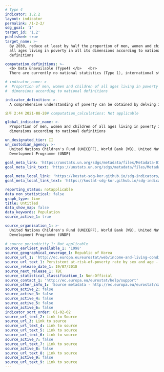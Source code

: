 ```yaml
---
# Type 4
indicator: 1.2.2
layout: indicator
permalink: /1-2-2/
sdg_goal: '1'
target_id: '1.2'
published: true
target_name: >-
  By 2030, reduce at least by half the proportion of men, women and children of
  all ages living in poverty in all its dimensions according to national
  definitions

computation_definitions: >-
  <b> Data unavailable (Type4) </b>   <br>
  There are currently no national statistics (Type 1), international statistics (Type 2), or alternative national statistics (Type 3) available. The Data of Type 1, type 2, or type 3 can be also included in case of temporary unavailability.

# indicator_name: >-
#  Proportion of men, women and children of all ages living in poverty in all its
#  dimensions according to national definitions

indicator_definition: >-
  A comprehensive understanding of poverty can be obtained by delving into many aspects such as health, education, and living standards, which are measured by monitoring the following four multidimensional poverty criteria.

오후 2:44 2021-08-20# computation_calculations: Not applicable

global_indicator_name: >-
  Proportion of men, women and children of all ages living in poverty in all its
  dimensions according to national definitions

un_designated_tier: II
un_custodian_agency: >-
  United Nations Children's Fund (UNICEFF), World Bank (WB), United Nations
  Development Programme (UNDP)
  
goal_meta_link: 'https://unstats.un.org/sdgs/metadata/files/Metadata-01-02-01.pdf'
goal_meta_link_text: 'https://unstats.un.org/sdgs/metadata/files/Metadata-01-02-01.pdf'

goal_meta_local_link: 'https://kostat-sdg-kor.github.io/sdg-indicators/public/data/Metadata-01-02-01_KOR.pdf'
goal_meta_local_link_text: 'https://kostat-sdg-kor.github.io/sdg-indicators/public/data/Metadata-01-02-01_KOR.pdf'

reporting_status: notapplicable
data_non_statistical: false
graph_type: line
title: Untitled
data_show_map: false
data_keywords: Population
source_active_1: true

source_organisation_1: >-
  United Nations Children's Fund (UNICEFF), World Bank (WB), United Nations
  Development Programme (UNDP)
  
# source_periodicity_1: Not applicable
source_earliest_available_1: '1998'
source_geographical_coverage_1: Republic of Korea
source_url_1: 'http://ec.europa.eu/eurostat/web/income-and-living-conditions/data/database'
source_url_text_1: Persistent at-risk-of-poverty rate by sex and age - EU-SILC survey (ilc_li21)
source_release_date_1: 19/07/2018
source_next_release_1: TBC
source_statistical_classification_1: Non-Official
source_contact_1: 'http://ec.europa.eu/eurostat/help/support'
source_other_info_1: 'Source metadata - http://ec.europa.eu/eurostat/cache/metadata/en/ilc_esms.htm'
source_active_2: false
source_active_3: false
source_active_4: false
source_active_5: false
source_active_6: false
indicator_sort_order: 01-02-02
source_url_text_2: Link to Source
source_url_3: Link to source
source_url_text_4: Link to source
source_url_text_5: Link to source
source_url_text_6: Link to source
source_active_7: false
source_url_text_7: Link to source
source_active_8: false
source_url_text_8: Link to source
source_active_9: false
source_url_text_9: Link to source
---
```

